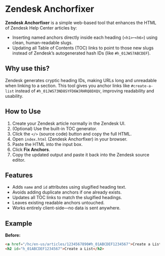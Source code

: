 # Zendesk Anchorfixer

**Zendesk Anchorfixer** is a simple web-based tool that enhances the HTML of Zendesk Help Center articles by:

- Inserting named anchors directly inside each heading (`<h1>`–`<h6>`) using clean, human-readable slugs.
- Updating all Table of Contents (TOC) links to point to those new slugs instead of Zendesk’s autogenerated hash IDs (like `#h_01JWS7ABCDEF`).

## Why use this?

Zendesk generates cryptic heading IDs, making URLs long and unreadable when linking to a section. This tool gives you anchor links like `#create-a-list` instead of `#h_01JWS73ND8SYFD6WJRHRQ8DXQV`, improving readability and usability.

## How to Use

1. Create your Zendesk article normally in the Zendesk UI.
2. (Optional) Use the built-in TOC generator.
3. Click the `</>` (source code) button and copy the full HTML.
4. Open `index.html` (Zendesk Anchorfixer) in your browser.
5. Paste the HTML into the input box.
6. Click **Fix Anchors**.
7. Copy the updated output and paste it back into the Zendesk source editor.

## Features

- Adds `name` and `id` attributes using slugified heading text.
- Avoids adding duplicate anchors if one already exists.
- Updates all TOC links to match the slugified headings.
- Leaves existing readable anchors untouched.
- Works entirely client-side—no data is sent anywhere.

## Example

**Before:**

```html
<a href="/hc/en-us/articles/1234567890#h_01ABCDEF1234567">Create a List</a>
<h2 id="h_01ABCDEF1234567">Create a List</h2>
